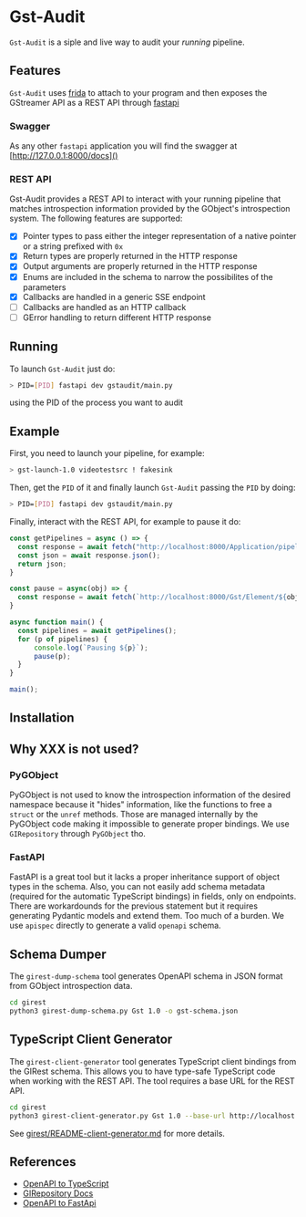 # Gst-Audit
`Gst-Audit` is a siple and live way to audit your _running_ pipeline.

## Features
`Gst-Audit` uses [frida](https://frida.re) to attach to your program and then exposes the GStreamer API as
a REST API through [fastapi](https://fastapi.tiangolo.com/)

### Swagger
As any other `fastapi` application you will find the swagger at [http://127.0.0.1:8000/docs]()

### REST API
Gst-Audit provides a REST API to interact with your running pipeline that matches introspection
information provided by the GObject's introspection system. The following features are supported:
* [x] Pointer types to pass either the integer representation of a native pointer or a string prefixed with `0x`
* [x] Return types are properly returned in the HTTP response
* [x] Output arguments are properly returned in the HTTP response
* [x] Enums are included in the schema to narrow the possibilites of the parameters
* [x] Callbacks are handled in a generic SSE endpoint
* [ ] Callbacks are handled as an HTTP callback
* [ ] GError handling to return different HTTP response

## Running
To launch `Gst-Audit` just do:
```bash
> PID=[PID] fastapi dev gstaudit/main.py
```
using the PID of the process you want to audit

## Example
First, you need to launch your pipeline, for example:

```bash
> gst-launch-1.0 videotestsrc ! fakesink
```

Then, get the `PID` of it and finally launch `Gst-Audit` passing the `PID` by doing:

```bash
> PID=[PID] fastapi dev gstaudit/main.py
```

Finally, interact with the REST API, for example to pause it do:

```js
const getPipelines = async () => {
  const response = await fetch("http://localhost:8000/Application/pipelines");
  const json = await response.json();
  return json;
}

const pause = async(obj) => {
  const response = await fetch(`http://localhost:8000/Gst/Element/${obj}/set_state?state=3`);
}

async function main() {
  const pipelines = await getPipelines();
  for (p of pipelines) {
      console.log(`Pausing ${p}`);
      pause(p);
  }
}

main();

```

## Installation

## Why XXX is not used?
### PyGObject
PyGObject is not used to know the introspection information of the desired namespace because it "hides" information, like
the functions to free a `struct` or the `unref` methods. Those are managed internally by the PyGObject code making it impossible to generate proper bindings. We use `GIRepository` through `PyGObject` tho.

### FastAPI
FastAPI is a great tool but it lacks a proper inheritance support of object types in the schema. Also, you can not easily
add schema metadata (required for the automatic TypeScript bindings) in fields, only on endpoints. There are workardounds
for the previous statement but it requires generating Pydantic models and extend them. Too much of a burden. We use `apispec` directly to generate a valid `openapi` schema.

## Schema Dumper

The `girest-dump-schema` tool generates OpenAPI schema in JSON format from GObject introspection data.

```bash
cd girest
python3 girest-dump-schema.py Gst 1.0 -o gst-schema.json
```

## TypeScript Client Generator

The `girest-client-generator` tool generates TypeScript client bindings from the GIRest schema. This allows you to have type-safe TypeScript code when working with the REST API. The tool requires a base URL for the REST API.

```bash
cd girest
python3 girest-client-generator.py Gst 1.0 --base-url http://localhost:8000 -o gst.ts
```

See [girest/README-client-generator.md](girest/README-client-generator.md) for more details.

## References
* [OpenAPI to TypeScript](https://heyapi.dev/openapi-ts/output)
* [GIRepository Docs](https://gnome.pages.gitlab.gnome.org/gobject-introspection/girepository/)
* [OpenAPI to FastApi](https://github.com/ioxiocom/openapi-to-fastapi/)

